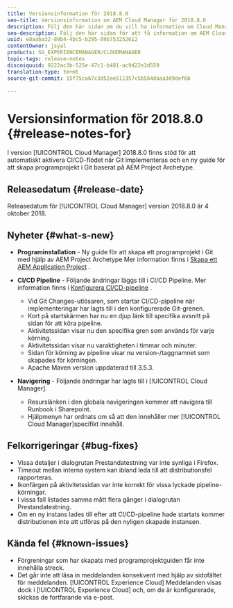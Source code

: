 ```yaml
---
title: Versionsinformation för 2018.8.0
seo-title: Versionsinformation om AEM Cloud Manager för 2018.8.0
description: Följ den här sidan om du vill ha information om Cloud Manager version 2018.8.0.
seo-description: Följ den här sidan för att få information om AEM Cloud Manager version 2018.8.0.
uuid: e8aaba32-89b4-4bc5-b295-09b753252612
contentOwner: jsyal
products: SG_EXPERIENCEMANAGER/CLOUDMANAGER
topic-tags: release-notes
discoiquuid: 9222ac3b-525e-47c1-b481-ac9d22e3d559
translation-type: tm+mt
source-git-commit: 15f75ca67c3d52ae511357c5b564daaa3d9def6b

---
```



# Versionsinformation för 2018.8.0 {#release-notes-for}

I version [!UICONTROL Cloud Manager] 2018.8.0 finns stöd för att automatiskt aktivera CI/CD-flödet när Git implementeras och en ny guide för att skapa programprojekt i Git baserat på AEM Project Archetype.

## Releasedatum {#release-date}

Releasedatum för [!UICONTROL Cloud Manager] version 2018.8.0 är 4 oktober 2018.

## Nyheter {#what-s-new}

* **Programinstallation** - Ny guide för att skapa ett programprojekt i Git med hjälp av AEM Project Archetype Mer information finns i [Skapa ett AEM Application Project](create-an-application-project.md) .

* **CI/CD Pipeline** - Följande ändringar läggs till i CI/CD Pipeline. Mer information finns i [Konfigurera CI/CD-pipeline](configuring-pipeline.md) .

   * Vid Git Changes-utlösaren, som startar CI/CD-pipeline när implementeringar har lagts till i den konfigurerade Git-grenen.
   * Kort på startskärmen har nu en djup länk till specifika avsnitt på sidan för att köra pipeline.
   * Aktivitetssidan visar nu den specifika gren som används för varje körning.
   * Aktivitetssidan visar nu varaktigheten i timmar och minuter.
   * Sidan för körning av pipeline visar nu version-/taggnamnet som skapades för körningen.
   * Apache Maven version uppdaterad till 3.5.3.

* **Navigering** - Följande ändringar har lagts till i [!UICONTROL Cloud Manager].

   * Resurslänken i den globala navigeringen kommer att navigera till Runbook i Sharepoint.
   * Hjälpmenyn har ordnats om så att den innehåller mer [!UICONTROL Cloud Manager]specifikt innehåll.

## Felkorrigeringar {#bug-fixes}

* Vissa detaljer i dialogrutan Prestandatestning var inte synliga i Firefox.
* Timeout mellan interna system kan ibland leda till att distributionsfel rapporteras.
* Ikonfärgen på aktivitetssidan var inte korrekt för vissa lyckade pipeline-körningar.
* I vissa fall listades samma mått flera gånger i dialogrutan Prestandatestning.
* Om en ny instans lades till efter att CI/CD-pipeline hade startats kommer distributionen inte att utföras på den nyligen skapade instansen.

## Kända fel {#known-issues}

* Förgreningar som har skapats med programprojektguiden får inte innehålla streck.
* Det går inte att läsa in meddelanden konsekvent med hjälp av sidofältet för meddelanden. [!UICONTROL Experience Cloud] Meddelanden visas dock i [!UICONTROL Experience Cloud] och, om de är konfigurerade, skickas de fortfarande via e-post.

